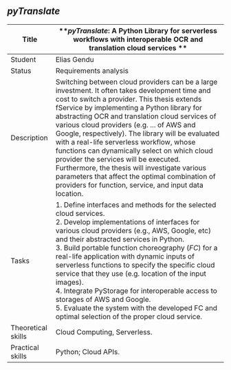 ## *pyTranslate*

| Title | ***pyTranslate*: A Python Library for serverless workflows with interoperable OCR and translation cloud services ** |
| - | - | 
| Student | Elias Gendu | 
| Status | Requirements analysis | 
| Description | Switching between cloud providers can be a large investment. It often takes development time and cost to switch a provider. This thesis extends fService by implementing a Python library for abstracting OCR and translation cloud services of various cloud providers (e.g. ... of AWS and Google, respectively). The library will be evaluated with a real-life serverless workflow, whose functions can dynamically select on which cloud provider the services will be executed. Furthermore, the thesis will investigate various parameters that affect the optimal combination of providers for function, service, and input data location.
|Tasks| 1. Define interfaces and methods for the selected cloud services.<br> 2. Develop implementations of interfaces for various cloud providers (e.g., AWS, Google, etc) and their abstracted services in Python. <br> 3. Build portable function choreography (*FC*) for a real-life application with dynamic inputs of serverless functions to specify the specific cloud service that they use (e.g. location of the input images).<br> 4. Integrate PyStorage for interoperable access to storages of AWS and Google.<br> 5. Evaluate the system with the developed FC and optimal selection of the proper cloud service.|
| Theoretical skills | Cloud Computing, Serverless. | 
| Practical skills | Python; Cloud APIs.|
